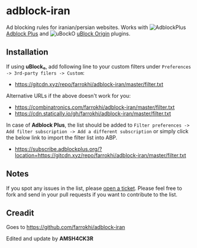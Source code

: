 # adblock-iran
Ad blocking rules for iranian/persian websites.  Works with ![AdblockPlus](https://i.imgur.com/kPRCfhu.png) [Adblock Plus](https://adblockplus.org/) and ![uBockO](https://i.imgur.com/PSFuzKb.png) [uBlock Origin](https://github.com/gorhill/uBlock) plugins.


## Installation

If using **uBlock₀**, add following line to your custom filters under `Preferences -> 3rd-party filers -> Custom`:

- https://gitcdn.xyz/repo/farrokhi/adblock-iran/master/filter.txt

Alternative URLs if the above doesn't work for you:

- https://combinatronics.com/farrokhi/adblock-iran/master/filter.txt
- https://cdn.statically.io/gh/farrokhi/adblock-iran/master/filter.txt

In case of **Adblock Plus**, the list should be added to `Filter preferences -> Add filter subscription -> Add a different subscription` or simply click the below link to import the filter list into ABP.

- https://subscribe.adblockplus.org/?location=https://gitcdn.xyz/repo/farrokhi/adblock-iran/master/filter.txt

## Notes

If you spot any issues in the list, please [open a ticket](https://github.com/farrokhi/adblock-iran/issues/new).
Please feel free to fork and send in your pull requests if you want to contribute to the list.


## Creadit
Goes to https://github.com/farrokhi/adblock-iran

Edited and update by **AMSH4CK3R**
